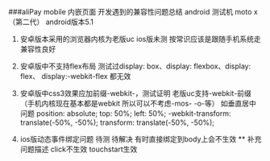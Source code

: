###aliPay mobile 内嵌页面 开发遇到的兼容性问题总结
android 测试机  moto x（第二代）  android版本5.1

1. 安卓版本采用的浏览器内核为老版uc   ios版未测 按常识应该是跟随手机系统走 兼容性良好

2. 安卓版中不支持flex布局  测试过display: box、display: flexbox、display: flex、 display:-webkit-flex 都无效

3. 安卓版中css3效果应加前缀-webkit-，测试证明 老版uc支持-webkit-前缀 （手机内核现在基本都是webkit 所以可以不考虑-mos- -o-等）  如垂直居中问题 
    position: absolute;
    top: 50%;
    left: 50%;
    -webkit-transform: translate(-50%, -50%); 
    transform: translate(-50%, -50%);

4. ios版动态事件绑定问题 待测 待解决  有时直接绑定到body上会不生效
    **  补充问题描述  click不生效  touchstart生效  
